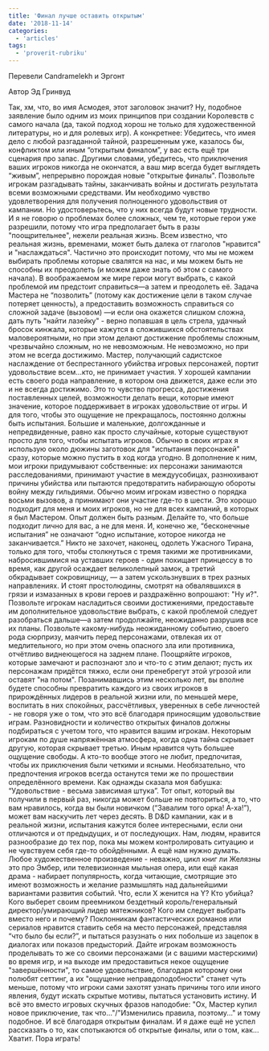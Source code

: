 ```yaml
---
title: 'Финал лучше оставить открытым'
date: '2018-11-14'
categories:
  - 'articles'
tags:
  - 'proverit-rubriku'
---
```


Перевели Candramelekh и Эргонт

Автор Эд Гринвуд

Так, хм, что, во имя Асмодея, этот заголовок значит? Ну, подобное заявление было одним из моих принципов при создании Королевств с самого начала (да, такой подход хорош не только для художественной литературы, но и для ролевых игр). А конкретнее: Убедитесь, что имея дело с любой разгаданной тайной, разрешенным уже, казалось бы, конфликтом или иным “открытым финалом”, у вас есть ещё три сценария про запас. Другими словами, убедитесь, что приключения ваших игроков никогда не окончатся, а ваш мир всегда будет выглядеть “живым”, непрерывно порождая новые "открытые финалы". Позвольте игрокам разгадывать тайны, заканчивать войны и достигать результата всеми возможными средствами. Им необходимо чувство удовлетворения для получения полноценного удовольствия от кампании. Но удостоверьтесь, что у них всегда будут новые трудности. И я не говорю о проблемах более сложных, чем те, которые герои уже разрешили, потому что игра предполагает быть в разы "поощрительнее", нежели реальная жизнь. Всем известно, что реальная жизнь, временами, может быть далека от глаголов "нравится" и "наслаждаться". Частично это происходит потому, что мы не можем выбирать проблемы которые свалятся на нас, и мы можем быть не способны их преодолеть (и можем даже знать об этом с самого начала). В воображаемом же мире герои могут выбрать, с какой проблемой им предстоит справиться—а затем и преодолеть её. Задача Мастера не “позволить” (потому как достижение цели в таком случае потеряет ценность), а предоставить возможность справиться со сложной задаче (вызовом) —и если она окажется слишком сложна, дать путь "найти лазейку" - верно попавшая в цель стрела, удачный бросок кинжала, которые кажутся в сложившихся обстоятельствах маловероятными, но при этом делают достижение проблемы сложным, чрезвычайно сложным, но не невозможным. Не невозможно, но при этом не всегда достижимо. Мастер, получающий садистское наслаждение от беспрестанного убийства игровых персонажей, портит удовольствие всем...кто, не принимает участия. У хорошей кампании есть своего рода направление, в котором она движется, даже если это и не всегда достижимо. Это то чувство прогресса, достижения поставленных целей, возможности делать вещи, которые имеют значение, которое поддерживает в игроках удовольствие от игры. И для того, чтобы это ощущение не прекращалось, постоянно должны быть испытания. Большие и маленькие, долгожданные и непредвиденные, равно как просто случайные, которые существуют просто для того, чтобы испытать игроков. Обычно в своих играх я использую около дюжины заготовок для "испытания персонажей" сразу, которые можно пустить в ход когда угодно. В дополнение к ним, мои игроки придумывают собственные: их персонажи занимаются расследованиями, принимают участие в междуусобицах, разнюхивают причины убийства или пытаются предотвратить набирающую обороты войну между гильдиями. Обычно моим игрокам известно о порядка восьми вызовов, а принимают они участие где-то в шести. Это хорошо подходит для меня и моих игроков, но не для всех кампаний, в которых я был Мастером. Опыт должен быть разным. Делайте то, что больше подходит лично для вас, а не для меня. И, конечно же, “бесконечные испытания” не означают “одно испытание, которое никогда не заканчивается.” Никто не захочет, наконец, одолеть Ужасного Тирана, только для того, чтобы столкнуться с тремя такими же противниками, набросившимися на уставших героев - один похищает принцессу в то время, как другой осаждает великолепный замок, а третий обкрадывает сокровищницу, — а затем ускользнувших в трех разных направлениях. И стоят простолюдины, смотрят на обвалявшихся в грязи и измазанных в крови героев и раздражённо вопрошают: "Ну и?". Позвольте игрокам насладиться своими достижениями, предоставьте им дополнительное удовольствие выбрать, с какой проблемой следует разобраться дальше—а затем продолжайте, неожиданно разрушив все их планы. Позвольте какому-нибудь неожиданному событию, своего рода сюрпризу, маячить перед персонажами, отвлекая их от медлительного, но при этом очень опасного зла или противника, отчётливо виднеющегося на заднем плане. Поощряйте игроков, которые замечают и распознают зло и что-то с этим делают; пусть их персонажам придётся тяжко, если они пренебрегут этой угрозой или оставят "на потом". Позанимавшись этим несколько лет, вы вполне будете способны превратить каждого из своих игроков в прирождённых лидеров в реальной жизни или, по меньшей мере, воспитать в них спокойных, рассчётливых, уверенных в себе личностей - не говоря уже о том, что это всё благодаря приносящим удовольствие играм. Разновидности и количество открытых финалов должны подбираться с учетом того, что нравится вашим игрокам. Некоторым игрокам по душе напряжённая атмосфера, когда одна тайна скрывает другую, которая скрывает третью. Иным нравится чуть большее ощущение свободы. А кто-то вообще этого не любит, предпочитая, чтобы их приключения были четкими и ясными. Необязательно, что предпочтения игроков всегда останутся теми же по прошествии определённого времени. Как однажды сказала моя бабушка: “Удовольствие - весьма зависимая штука”. Тот опыт, который вы получили в первый раз, никогда может больше не повториться, а то, что вам нравилось, когда вы были новичком (“Завалим того орка! А-ха!”), может вам наскучить лет через десять. В D&D кампании, как и в реальной жизни, испытания кажутся более интересными, если они отличаются и от предыдущих, и от последующих. Нам, людям, нравится разнообразие до тех пор, пока мы можем контролировать ситуацию и не чувствуем себя где-то обойдёнными. А ещё нам нужно думать. Любое художественное произведение - неважно, цикл книг ли Желязны это про Эмбер, или телевизионная мыльная опера, или ещё какая драма - набирает популярность, когда читающие, смотрящие это имеют возможность и желание размышлять над дальнейшими вариантами развития событий. Что, если X женится на Y? Кто убийца? Кого выберет своим преемником бездетный король/генеральный директор/умирающий лидер мятежников? Кого им следует выбрать вместо него и почему? Поклонникам фантастических романов или сериалов нравится ставить себя на место персонажей, представляя “что было бы если?”, и пытаться разузнать о них побольше из зацепок в диалогах или показов предысторий. Дайте игрокам возможность проделывать то же со своими персонажами (и с вашими мастерскими) во время игр, и на выходе им предоставиться некое ощущение "завершённости", то самое удовольствие, благодаря которому они полюбят сеттинг, а их "ощущение неправдоподобности" станет чуть меньше, потому что игроки сами захотят узнать причины того или иного явления, будут искать скрытые мотивы, пытаться установить истину. И всё это вместо игровых скучных фразов наподобие: "Ох, Мастер купил новое приключение, так что..."/"Изменились правила, поэтому..." и тому подобное. И всё благодаря открытым финалам. И я даже ещё не успел рассказать о то, как спотыкаются об открытые финалы, или о том, как... Хватит. Пора играть!
